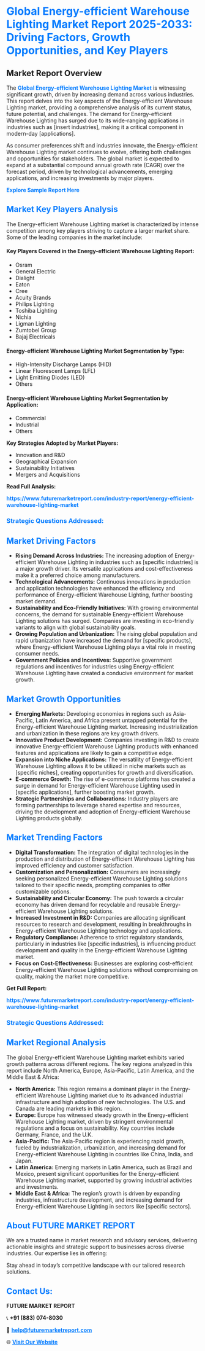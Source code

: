 <h1 style="color: #007BFF;">Global Energy-efficient Warehouse Lighting Market Report 2025-2033: Driving Factors, Growth Opportunities, and Key Players</h1>

<section id="overview">
<h2>Market Report Overview</h2>
<p>The <a href="https://www.futuremarketreport.com/industry-report/energy-efficient-warehouse-lighting-market" style="color: #007BFF; text-decoration: none;"><strong>Global Energy-efficient Warehouse Lighting Market</strong></a> is witnessing significant growth, driven by increasing demand across various industries. This report delves into the key aspects of the Energy-efficient Warehouse Lighting market, providing a comprehensive analysis of its current status, future potential, and challenges. The demand for Energy-efficient Warehouse Lighting has surged due to its wide-ranging applications in industries such as [insert industries], making it a critical component in modern-day [applications].</p>
<p>As consumer preferences shift and industries innovate, the Energy-efficient Warehouse Lighting market continues to evolve, offering both challenges and opportunities for stakeholders. The global market is expected to expand at a substantial compound annual growth rate (CAGR) over the forecast period, driven by technological advancements, emerging applications, and increasing investments by major players.</p>
</section>

<section id="overview">
<p><a href="https://www.futuremarketreport.com/request-sample/reportId=51835" style="color: #007BFF; text-decoration: none;"><strong>Explore Sample Report Here</strong></a></p>
</section>

<section id="key-players">
<h2 style="color: #007BFF;">Market Key Players Analysis</h2>
<p>The Energy-efficient Warehouse Lighting market is characterized by intense competition among key players striving to capture a larger market share. Some of the leading companies in the market include:</p>
<h4>Key Players Covered in the Energy-efficient Warehouse Lighting Report:</h4>
<ul><li>Osram</li><li>General Electric</li><li>Dialight</li><li>Eaton</li><li>Cree</li><li>Acuity Brands</li><li>Philips Lighting</li><li>Toshiba Lighting</li><li>Nichia</li><li>Ligman Lighting</li><li>Zumtobel Group</li><li>Bajaj Electricals</li></ul>
<h4>Energy-efficient Warehouse Lighting Market Segmentation by Type:</h4>
<ul><li>High-Intensity Discharge Lamps (HID)</li><li>Linear Fluorescent Lamps (LFL)</li><li>Light Emitting Diodes (LED)</li><li>Others</li></ul>

<h4>Energy-efficient Warehouse Lighting Market Segmentation by Application:</h4>
<ul><li>Commercial</li><li>Industrial</li><li>Others</li></ul>
<p><strong>Key Strategies Adopted by Market Players:</strong></p>
<ul>
<li>Innovation and R&D</li>
<li>Geographical Expansion</li>
<li>Sustainability Initiatives</li>
<li>Mergers and Acquisitions</li>
</ul>
</section>

<section>
<p><strong>Read Full Analysis: </strong></p><a href="https://www.futuremarketreport.com/industry-report/energy-efficient-warehouse-lighting-market" style="color: #007BFF; text-decoration: none;"><strong>https://www.futuremarketreport.com/industry-report/energy-efficient-warehouse-lighting-market</strong></a>
<h3 style="color: #007BFF;">Strategic Questions Addressed:</h3>
</section>

<section id="driving-factors">
<h2 style="color: #007BFF;">Market Driving Factors</h2>
<ul>
<li><strong>Rising Demand Across Industries:</strong> The increasing adoption of Energy-efficient Warehouse Lighting in industries such as [specific industries] is a major growth driver. Its versatile applications and cost-effectiveness make it a preferred choice among manufacturers.</li>
<li><strong>Technological Advancements:</strong> Continuous innovations in production and application technologies have enhanced the efficiency and performance of Energy-efficient Warehouse Lighting, further boosting market demand.</li>
<li><strong>Sustainability and Eco-Friendly Initiatives:</strong> With growing environmental concerns, the demand for sustainable Energy-efficient Warehouse Lighting solutions has surged. Companies are investing in eco-friendly variants to align with global sustainability goals.</li>
<li><strong>Growing Population and Urbanization:</strong> The rising global population and rapid urbanization have increased the demand for [specific products], where Energy-efficient Warehouse Lighting plays a vital role in meeting consumer needs.</li>
<li><strong>Government Policies and Incentives:</strong> Supportive government regulations and incentives for industries using Energy-efficient Warehouse Lighting have created a conducive environment for market growth.</li>
</ul>
</section>

<section id="growth-opportunities">
<h2 style="color: #007BFF;">Market Growth Opportunities</h2>
<ul>
<li><strong>Emerging Markets:</strong> Developing economies in regions such as Asia-Pacific, Latin America, and Africa present untapped potential for the Energy-efficient Warehouse Lighting market. Increasing industrialization and urbanization in these regions are key growth drivers.</li>
<li><strong>Innovative Product Development:</strong> Companies investing in R&D to create innovative Energy-efficient Warehouse Lighting products with enhanced features and applications are likely to gain a competitive edge.</li>
<li><strong>Expansion into Niche Applications:</strong> The versatility of Energy-efficient Warehouse Lighting allows it to be utilized in niche markets such as [specific niches], creating opportunities for growth and diversification.</li>
<li><strong>E-commerce Growth:</strong> The rise of e-commerce platforms has created a surge in demand for Energy-efficient Warehouse Lighting used in [specific applications], further boosting market growth.</li>
<li><strong>Strategic Partnerships and Collaborations:</strong> Industry players are forming partnerships to leverage shared expertise and resources, driving the development and adoption of Energy-efficient Warehouse Lighting products globally.</li>
</ul>
</section>

<section id="trending-factors">
<h2 style="color: #007BFF;">Market Trending Factors</h2>
<ul>
<li><strong>Digital Transformation:</strong> The integration of digital technologies in the production and distribution of Energy-efficient Warehouse Lighting has improved efficiency and customer satisfaction.</li>
<li><strong>Customization and Personalization:</strong> Consumers are increasingly seeking personalized Energy-efficient Warehouse Lighting solutions tailored to their specific needs, prompting companies to offer customizable options.</li>
<li><strong>Sustainability and Circular Economy:</strong> The push towards a circular economy has driven demand for recyclable and reusable Energy-efficient Warehouse Lighting solutions.</li>
<li><strong>Increased Investment in R&D:</strong> Companies are allocating significant resources to research and development, resulting in breakthroughs in Energy-efficient Warehouse Lighting technology and applications.</li>
<li><strong>Regulatory Compliance:</strong> Adherence to strict regulatory standards, particularly in industries like [specific industries], is influencing product development and quality in the Energy-efficient Warehouse Lighting market.</li>
<li><strong>Focus on Cost-Effectiveness:</strong> Businesses are exploring cost-efficient Energy-efficient Warehouse Lighting solutions without compromising on quality, making the market more competitive.</li>
</ul>
</section>

<section>
<p><strong>Get Full Report: </strong></p><a href="https://www.futuremarketreport.com/industry-report/energy-efficient-warehouse-lighting-market" style="color: #007BFF; text-decoration: none;"><strong>https://www.futuremarketreport.com/industry-report/energy-efficient-warehouse-lighting-market</strong></a>
<h3 style="color: #007BFF;">Strategic Questions Addressed:</h3>
</section>


<section id="regional-analysis">
<h2 style="color: #007BFF;">Market Regional Analysis</h2>
<p>The global Energy-efficient Warehouse Lighting market exhibits varied growth patterns across different regions. The key regions analyzed in this report include North America, Europe, Asia-Pacific, Latin America, and the Middle East & Africa:</p>
<ul>
<li><strong>North America:</strong> This region remains a dominant player in the Energy-efficient Warehouse Lighting market due to its advanced industrial infrastructure and high adoption of new technologies. The U.S. and Canada are leading markets in this region.</li>
<li><strong>Europe:</strong> Europe has witnessed steady growth in the Energy-efficient Warehouse Lighting market, driven by stringent environmental regulations and a focus on sustainability. Key countries include Germany, France, and the U.K.</li>
<li><strong>Asia-Pacific:</strong> The Asia-Pacific region is experiencing rapid growth, fueled by industrialization, urbanization, and increasing demand for Energy-efficient Warehouse Lighting in countries like China, India, and Japan.</li>
<li><strong>Latin America:</strong> Emerging markets in Latin America, such as Brazil and Mexico, present significant opportunities for the Energy-efficient Warehouse Lighting market, supported by growing industrial activities and investments.</li>
<li><strong>Middle East & Africa:</strong> The region’s growth is driven by expanding industries, infrastructure development, and increasing demand for Energy-efficient Warehouse Lighting in sectors like [specific sectors].</li>
</ul>
</section>

<footer>
<h2 style="color: #007BFF;">About FUTURE MARKET REPORT</h2>
<p>We are a trusted name in market research and advisory services, delivering actionable insights and strategic support to businesses across diverse industries. Our expertise lies in offering:</p>

<p>Stay ahead in today’s competitive landscape with our tailored research solutions.</p>

<h2 style="color: #007BFF;">Contact Us:</h2>
<p><strong>FUTURE MARKET REPORT</strong></p>
<p>📞 <strong>+91 (883) 074-8030</strong></p>
<p>📧 <strong><a href="mailto:help@futuremarketreport.com" style="color: #007BFF;">help@futuremarketreport.com</a></strong></p>
<p>🌐 <strong><a href="https://www.futuremarketreport.com/" style="color: #007BFF;">Visit Our Website</a></strong></p>
</footer>